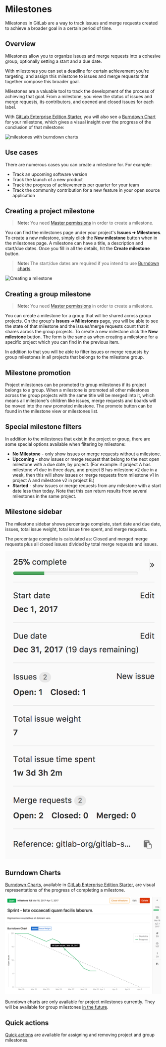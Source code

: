 # Milestones

Milestones in GitLab are a way to track issues and merge requests created
to achieve a broader goal in a certain period of time.

## Overview

Milestones allow you to organize issues and merge requests into a cohesive group,
optionally setting a start and a due date.

With milestones you can set a deadline for certain achievement you're targeting,
and assign this milestone to issues and merge requests that together compose
this broader goal.

Milestones are a valuable tool to track the development of the process of achieving that goal.
From a milestone, you view the status of issues and merge requests, its contributors,
and opened and closed issues for each label.

With [GitLab Enterprise Edition Starter](https://about.gitlab.com/gitlab-ee/),
you will also see a [Burndown Chart](#burndown-charts) for your milestone, which
gives a visual insight over the progress of the conclusion of that milestone:

![milestones with burndown charts](img/milestones.gif)

## Use cases

There are numerous cases you can create a milestone for. For example:

- Track an upcoming software version
- Track the launch of a new product
- Track the progress of achievements per quarter for your team
- Track the community contribution for a new feature in your open source application

## Creating a project milestone

>**Note:**
You need [Master permissions](../../permissions.md) in order to create a milestone.

You can find the milestones page under your project's **Issues ➔ Milestones**.
To create a new milestone, simply click the **New milestone** button when in the
milestones page. A milestone can have a title, a description and start/due dates.
Once you fill in all the details, hit the **Create milestone** button.

>**Note:**
The start/due dates are required if you intend to use [Burndown charts](#burndown-charts).

![Creating a milestone](img/milestone_create.png)

## Creating a group milestone

>**Note:**
You need [Master permissions](../../permissions.md) in order to create a milestone.

You can create a milestone for a group that will be shared across group projects.
On the group's **Issues ➔ Milestones** page, you will be able to see the state
of that milestone and the issues/merge requests count that it shares across the group projects. To create a new milestone click the **New milestone** button. The form is the same as when creating a milestone for a specific project which you can find in the previous item.

In addition to that you will be able to filter issues or merge requests by group milestones in all projects that belongs to the milestone group.

## Milestone promotion

Project milestones can be promoted to group milestones if its project belongs to a group. When a milestone is promoted all other milestones across the group projects with the same title will be merged into it, which means all milestone's children like issues, merge requests and boards will be moved into the new promoted milestone.
The promote button can be found in the milestone view or milestones list.

## Special milestone filters

In addition to the milestones that exist in the project or group, there are some
special options available when filtering by milestone:

* **No Milestone** - only show issues or merge requests without a milestone.
* **Upcoming** - show issues or merge request that belong to the next open
  milestone with a due date, by project. (For example: if project A has
  milestone v1 due in three days, and project B has milestone v2 due in a week,
  then this will show issues or merge requests from milestone v1 in project A
  and milestone v2 in project B.)
* **Started** - show issues or merge requests from any milestone with a start
  date less than today. Note that this can return results from several
  milestones in the same project.

## Milestone sidebar

The milestone sidebar shows percentage complete, start date and due date,
issues, total issue weight, total issue time spent, and merge requests.

The percentage complete is calculated as: Closed and merged merge requests plus all closed issues divided by
total merge requests and issues.

![Milestone sidebar](img/sidebar.png)

## Burndown Charts

[Burndown Charts](burndown_charts.md), available in
[GitLab Enterprise Edition Starter](https://about.gitlab.com/gitlab-ee),
are visual representations of the progress of completing a milestone.

![burndown chart](img/burndown_chart.png)

Burndown charts are only available for project milestones currently. They will be available for group milestones [in the future](https://gitlab.com/gitlab-org/gitlab-ee/issues/3064).

## Quick actions

[Quick actions](../quick_actions.md) are available for assigning and removing
project and group milestones.
